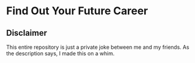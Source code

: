 # Find Out Your Future Career

## Disclaimer

This entire repository is just a private joke between me and my friends. As the description says, I made this on a whim. 